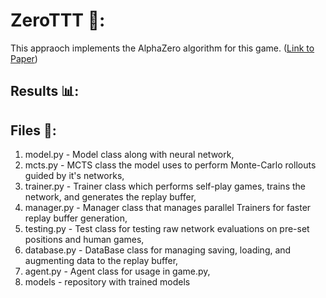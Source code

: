 # ZeroTTT 🧠: 
This appraoch implements the AlphaZero algorithm for this game. ([Link to Paper](https://arxiv.org/abs/1712.01815))

## Results 📊:

## Files 📁:
1. model.py - Model class along with neural network,
2. mcts.py - MCTS class the model uses to perform Monte-Carlo rollouts guided by it's networks,
3. trainer.py - Trainer class which performs self-play games, trains the network, and generates the replay buffer,
4. manager.py - Manager class that manages parallel Trainers for faster replay buffer generation,
5. testing.py - Test class for testing raw network evaluations on pre-set positions and human games,
6. database.py - DataBase class for managing saving, loading, and augmenting data to the replay buffer,
7. agent.py - Agent class for usage in game.py,
8. models - repository with trained models
